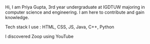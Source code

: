 Hi, I am Priya Gupta, 3rd year undergraduate at IGDTUW majoring in computer science and engineering. I am here to contribute and gain knowledge. 

Tech stack I use : HTML, CSS, JS, Java, C++, Python 

I discovered Zoop using YouTube 
